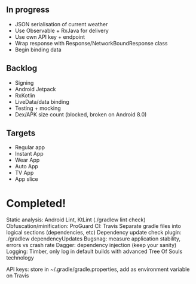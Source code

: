 ## In progress

- JSON serialisation of current weather
- Use Observable + RxJava for delivery
- Use own API key + endpoint
- Wrap response with Response/NetworkBoundResponse class
- Begin binding data


## Backlog

- Signing
- Android Jetpack
- RxKotlin
- LiveData/data binding
- Testing + mocking
- Dex/APK size count (blocked, broken on Android 8.0)


## Targets

- Regular app
- Instant App
- Wear App
- Auto App
- TV App
- App slice


# Completed!

Static analysis: Android Lint, KtLint (./gradlew lint check)
Obfuscation/minification: ProGuard
CI: Travis
Separate gradle files into logical sections (dependencies, etc)
Dependency update check plugin: ./gradlew dependencyUpdates
Bugsnag: measure application stability, errors vs crash rate
Dagger: dependency injection (keep your sanity)
Logging: Timber, only log in default builds with advanced Tree Of Souls technology



API keys: store in ~/.gradle/gradle.properties, add as environment variable on Travis